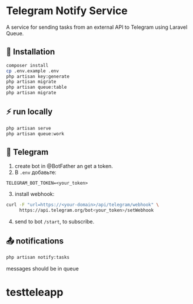 # Telegram Notify Service

A service for sending tasks from an external API to Telegram using Laravel Queue.

## 🚀 Installation
```bash
composer install
cp .env.example .env
php artisan key:generate
php artisan migrate
php artisan queue:table
php artisan migrate

```

## ⚡ run locally
```bash
php artisan serve
php artisan queue:work
```

## 🤖 Telegram
1. create bot in  @BotFather an get a token.
2. В `.env` добавьте:
```
TELEGRAM_BOT_TOKEN=<your_token>
```
3. install webhook:
```bash
curl -F "url=https://<your-domain>/api/telegram/webhook" \
     https://api.telegram.org/bot<your_token>/setWebhook
```

4. send to bot `/start`, to subscribe.

## 📤 notifications
```bash
php artisan notify:tasks
```
messages should be in queue
# testteleapp
